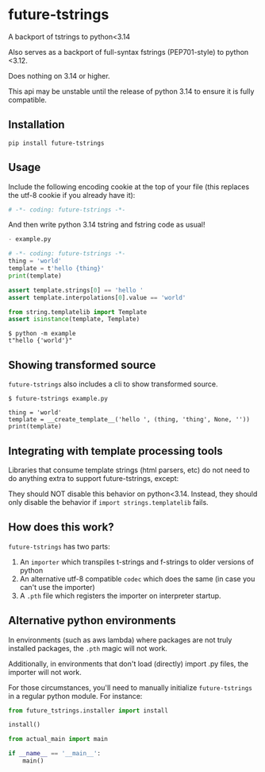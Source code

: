 
future-tstrings
===============

A backport of tstrings to python<3.14

Also serves as a backport of full-syntax fstrings (PEP701-style) to python <3.12.

Does nothing on 3.14 or higher.

This api may be unstable until the release of python 3.14 to ensure it is fully compatible.


## Installation

`pip install future-tstrings`


## Usage

Include the following encoding cookie at the top of your file (this replaces
the utf-8 cookie if you already have it):

```python
# -*- coding: future-tstrings -*-
```

And then write python 3.14 tstring and fstring code as usual!


```python
- example.py

# -*- coding: future-tstrings -*-
thing = 'world'
template = t'hello {thing}'
print(template)

assert template.strings[0] == 'hello '
assert template.interpolations[0].value == 'world'

from string.templatelib import Template
assert isinstance(template, Template)
```

```console
$ python -m example
t"hello {'world'}"
```

## Showing transformed source

`future-tstrings` also includes a cli to show transformed source.

```console
$ future-tstrings example.py

thing = 'world'
template = __create_template__('hello ', (thing, 'thing', None, ''))
print(template)
```

## Integrating with template processing tools

Libraries that consume template strings (html parsers, etc) do not need to do anything extra to support future-tstrings, except:

They should NOT disable this behavior on python<3.14. Instead, they should only disable the behavior if `import strings.templatelib` fails.

## How does this work?

`future-tstrings` has two parts:
1. An `importer` which transpiles t-strings and f-strings to older versions of python
1. An alternative utf-8 compatible `codec` which does the same (in case you can't use the importer)
1. A `.pth` file which registers the importer on interpreter startup.

## Alternative python environments

In environments (such as aws lambda) where packages are not truly installed packages, the `.pth` magic will not work.

Additionally, in environments that don't load (directly) import .py files, the importer will not work.

For those circumstances, you'll need to manually initialize `future-tstrings`
in a regular python module. For instance:

```python
from future_tstrings.installer import install

install()

from actual_main import main

if __name__ == '__main__':
    main()
```

